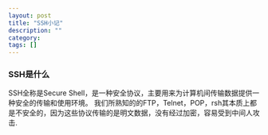```yaml
---
layout: post
title: "SSH小记"
description: ""
category: 
tags: []
---
```

### SSH是什么
SSH全称是Secure Shell，是一种安全协议，主要用来为计算机间传输数据提供一种安全的传输和使用环境。
我们所熟知的的FTP，Telnet，POP，rsh其本质上都是不安全的，因为这些协议传输的是明文数据，没有经过加密，容易受到中间人攻击.
